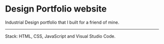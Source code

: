 # Design Portfolio website 


Industrial Design portfolio that I built for a friend of mine. 

---

Stack: HTML, CSS, JavaScript and Visual Studio Code. 
